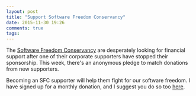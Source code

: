 ```yaml
---
layout: post
title: "Support Software Freedom Conservancy"
date: 2015-11-30 19:26
comments: true
tags: 
---
```


The [Software Freedom Conservancy](https://sfconservancy.org/) are desperately looking for financial support after one of their corporate supporters have stopped their sponsorship. This week, there's an anonymous pledge to match donations from new supporters.

Becoming an SFC supporter will help them fight for our software freedom. I have signed up for a monthly donation, and I suggest you do so too [here](https://sfconservancy.org/supporter/).

